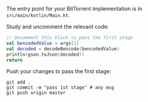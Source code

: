 The entry point for your BitTorrent implementation is in `src/main/kotlin/Main.kt`.

Study and uncomment the relevant code: 

```kotlin
// Uncomment this block to pass the first stage
val bencodedValue = args[1]
val decoded = decodeBencode(bencodedValue)
println(gson.toJson(decoded))
return
```

Push your changes to pass the first stage:

```
git add .
git commit -m "pass 1st stage" # any msg
git push origin master
```
